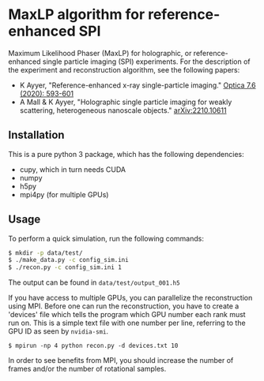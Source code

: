 # MaxLP algorithm for reference-enhanced SPI
Maximum Likelihood Phaser (MaxLP) for holographic, or reference-enhanced single particle imaging (SPI) experiments. For the description of the experiment and reconstruction algorithm, see the following papers:

 * K Ayyer, "Reference-enhanced x-ray single-particle imaging." [Optica 7.6 (2020): 593-601](https://doi.org/10.1364/OPTICA.391373)
 * A Mall & K Ayyer, "Holographic single particle imaging for weakly scattering, heterogeneous nanoscale objects." [arXiv:2210.10611](https://arxiv.org/abs/2210.10611)

## Installation
This is a pure python 3 package, which has the following dependencies:
 * cupy, which in turn needs CUDA
 * numpy
 * h5py
 * mpi4py (for multiple GPUs)

## Usage
To perform a quick simulation, run the following commands:
```sh
$ mkdir -p data/test/
$ ./make_data.py -c config_sim.ini
$ ./recon.py -c config_sim.ini 1
```
The output can be found in `data/test/output_001.h5`


If you have access to multiple GPUs, you can parallelize the reconstruction using MPI. Before one can run the reconstruction, you have to create a 'devices' file which tells the program which GPU number each rank must run on. This is a simple text file with one number per line, referring to the GPU ID as seen by `nvidia-smi`.
```
$ mpirun -np 4 python recon.py -d devices.txt 10
```
In order to see benefits from MPI, you should increase the number of frames and/or the number of rotational samples.
